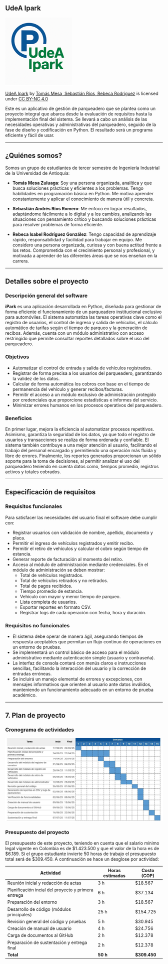 ## UdeA Ipark

![Vista previa del sistema](imagenes/foto.png)

<p xmlns:cc="http://creativecommons.org/ns#" xmlns:dct="http://purl.org/dc/terms/"><a property="dct:title" rel="cc:attributionURL" href="https://github.com/tomasmesaz/parqueadero">UdeA Ipark</a> by <a rel="cc:attributionURL dct:creator" property="cc:attributionName" href="https://github.com/tomasmesaz">Tomás Mesa, Sebastián Ríos, Rebeca Rodríguez</a> is licensed under <a href="https://creativecommons.org/licenses/by-nc/4.0/?ref=chooser-v1" target="_blank" rel="license noopener noreferrer" style="display:inline-block;">CC BY-NC 4.0<img style="height:22px!important;margin-left:3px;vertical-align:text-bottom;" src="https://mirrors.creativecommons.org/presskit/icons/cc.svg?ref=chooser-v1" alt=""><img style="height:22px!important;margin-left:3px;vertical-align:text-bottom;" src="https://mirrors.creativecommons.org/presskit/icons/by.svg?ref=chooser-v1" alt=""><img style="height:22px!important;margin-left:3px;vertical-align:text-bottom;" src="https://mirrors.creativecommons.org/presskit/icons/nc.svg?ref=chooser-v1" alt=""></a></p>

Este es un aplicativo de gestión de parqueadero que se plantea como un proyecto integral que abarca desde la evaluación de requisitos hasta la implementación final del sistema. Se llevará a cabo un análisis de las necesidades operativas y administrativas del parqueadero, seguido de la fase de diseño y codificación en Python. El resultado será un programa eficiente y fácil de usar.

---

## ¿Quiénes somos?

Somos un grupo de estudiantes de tercer semestre de Ingeniería Industrial de la Universidad de Antioquia:

- **Tomás Mesa Zuluaga**: Soy una persona organizada, analítica y que busca soluciones prácticas y eficientes a los problemas. Tengo habilidades en programación básica en Python. Me motiva aprender constantemente y aplicar el conocimiento de manera útil y concreta.

- **Sebastián Andrés Ríos Romero**: Me enfoco en lograr resultados, adaptándome fácilmente a lo digital y a los cambios, analizando las situaciones con pensamiento crítico y buscando soluciones prácticas para resolver problemas de forma eficiente.

- **Rebeca Isabel Rodríguez González**: Tengo capacidad de aprendizaje rápido, responsabilidad y facilidad para trabajar en equipo. Me considero una persona organizada, curiosa y con buena actitud frente a los retos. Comprometida con el crecimiento personal y profesional, y motivada a aprender de las diferentes áreas que se nos enseñan en la carrera.

---

## Detalles sobre el proyecto

### Descripción general del software

**iPark** es una aplicación desarrollada en Python, diseñada para gestionar de forma eficiente el funcionamiento de un parqueadero institucional exclusivo para automóviles. El sistema automatiza las tareas operativas clave como el registro de usuarios, el control de ingreso y salida de vehículos, el cálculo automático de tarifas según el tiempo de parqueo y la generación de recibos. Además, cuenta con un módulo administrativo con acceso restringido que permite consultar reportes detallados sobre el uso del parqueadero.

### Objetivos

- Automatizar el control de entrada y salida de vehículos registrados.
- Registrar de forma precisa a los usuarios del parqueadero, garantizando la validez de los datos.
- Calcular de forma automática los cobros con base en el tiempo de permanencia del vehículo y generar recibos/facturas.
- Permitir el acceso a un módulo exclusivo de administración protegido por credenciales que proporcione estadísticas e informes del servicio.
- Minimizar errores humanos en los procesos operativos del parqueadero.

### Beneficios

En primer lugar, mejora la eficiencia al automatizar procesos repetitivos. Asimismo, garantiza la seguridad de los datos, ya que todo el registro de usuarios y transacciones se realiza de forma ordenada y confiable. El sistema también contribuye a una mejor atención al usuario, facilitando el trabajo del personal encargado y permitiendo una operación más fluida y libre de errores. Finalmente, los reportes generados proporcionan un sólido soporte para la toma de decisiones, al permitir analizar el uso del parqueadero teniendo en cuenta datos como, tiempos promedio, registros activos y totales cobrados.

---

## Especificación de requisitos

### Requisitos funcionales

Para satisfacer las necesidades del usuario final el software debe cumplir con:

- Registrar usuarios con validación de nombre, apellido, documento y placa.
- Permitir el ingreso de vehículos registrados y emitir recibo.
- Permitir el retiro de vehículos y calcular el cobro según tiempo de estancia.
- Generar reporte de facturación al momento del retiro.
- Acceso al módulo de administración mediante credenciales. En el módulo de administración se deben mostrar:
  - Total de vehículos registrados.
  - Total de vehículos retirados y no retirados.
  - Total de pagos recibidos.
  - Tiempo promedio de estancia.
  - Vehículo con mayor y menor tiempo de parqueo.
  - Lista completa de usuarios.
  - Exportar reportes en formato CSV.
  - Registrar logs de cada operación con fecha, hora y duración.

### Requisitos no funcionales

- El sistema debe operar de manera ágil, asegurando tiempos de respuesta aceptables que permitan un flujo continuo de operaciones en un entorno de pruebas.
- Se implementará un control básico de acceso para el módulo administrativo mediante autenticación simple (usuario y contraseña).
- La interfaz de consola contará con menús claros e instrucciones sencillas, facilitando la interacción del usuario y la corrección de entradas erróneas.
- Se incluirá un manejo elemental de errores y excepciones, con mensajes informativos que orienten al usuario ante datos inválidos, manteniendo un funcionamiento adecuado en un entorno de prueba académico.

---

## 7. Plan de proyecto

### Cronograma de actividades

![Diagrama de Gantt](imagenes/cronograma.jpg)

### Presupuesto del proyecto

El presupuesto de este proyecto, teniendo en cuenta que el salario mínimo legal vigente en Colombia es de $1.423.500 y que el valor de la hora es de $6.189. Si el grupo estudiante invierte 50 horas de trabajo el presupuesto total será de $309.450. A continuación se hace un desglose por actividad:

| Actividad                                 | Horas estimadas | Costo (COP)    |
|------------------------------------------|------------------|----------------|
| Reunión inicial y redacción de actas     | 3 h              | $18.567        |
| Planificación incial del proyecto y primera entrega  | 6 h              | $37.134        |
| Preparación del entorno    | 3 h              | $18.567        |
| Desarrollo de código (módulos principales) | 25 h             | $154.725       |
| Revisión general del código y pruebas             | 5 h              | $30.945        |
| Creación de manual de usuario        | 4 h              | $24.756        |
| Carga de documentos al GitHub            | 2 h              | $12.378        |
| Preparación de sustentación y entrega final             | 2 h              | $12.378        |
| **Total**                                | **50 h**         | **$309.450**   |


